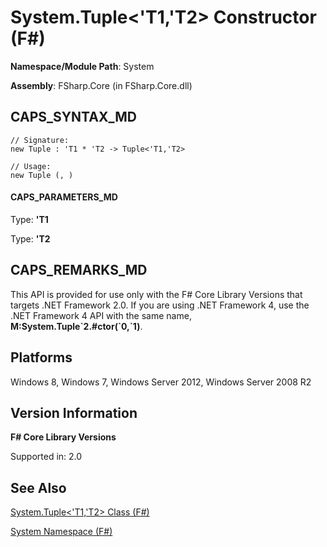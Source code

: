 # System.Tuple<'T1,'T2> Constructor (F#)

**Namespace/Module Path**: System

**Assembly**: FSharp.Core (in FSharp.Core.dll)


## CAPS_SYNTAX_MD

```
// Signature:
new Tuple : 'T1 * 'T2 -> Tuple<'T1,'T2>

// Usage:
new Tuple (, )
```

#### CAPS_PARAMETERS_MD
Type: **'T1**


Type: **'T2**




## CAPS_REMARKS_MD
This API is provided for use only with the F# Core Library Versions that targets .NET Framework 2.0. If you are using .NET Framework 4, use the .NET Framework 4 API with the same name, **M:System.Tuple&#96;2.#ctor(&#96;0,&#96;1)**.


## Platforms
Windows 8, Windows 7, Windows Server 2012, Windows Server 2008 R2


## Version Information
**F# Core Library Versions**

Supported in: 2.0




## See Also
[System.Tuple&#60;'T1,'T2&#62; Class &#40;F&#35;&#41;](System.TupleL%27T1%2C%27T2R+Class+%28F%23%29.md)

[System Namespace &#40;F&#35;&#41;](System+Namespace+%28F%23%29.md)

